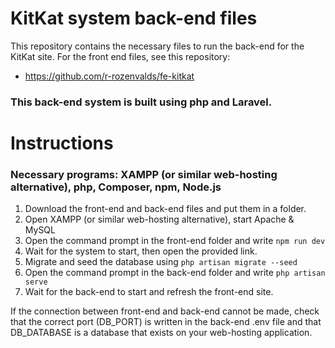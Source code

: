 # KitKat system back-end files

This repository contains the necessary files to run the back-end for the KitKat site.
For the front end files, see this repository:
- https://github.com/r-rozenvalds/fe-kitkat

### This back-end system is built using php and Laravel.

# Instructions 

### Necessary programs: XAMPP (or similar web-hosting alternative), php, Composer, npm, Node.js

1. Download the front-end and back-end files and put them in a folder.
2. Open XAMPP (or similar web-hosting alternative), start Apache & MySQL
3. Open the command prompt in the front-end folder and write ```npm run dev```
4. Wait for the system to start, then open the provided link.
5. Migrate and seed the database using ```php artisan migrate --seed```
6. Open the command prompt in the back-end folder and write ```php artisan serve```
7. Wait for the back-end to start and refresh the front-end site.

If the connection between front-end and back-end cannot be made, check that the correct port (DB_PORT) is written in the back-end .env file and that DB_DATABASE is a database that exists on your web-hosting application.
